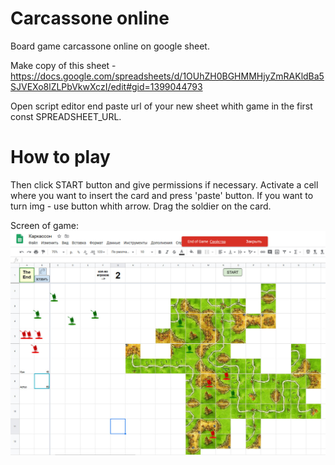 # Carcassone online
Board game carcassone online on google sheet.

Make copy of this sheet - https://docs.google.com/spreadsheets/d/1OUhZH0BGHMMHjyZmRAKldBa5SJVEXo8lZLPbVkwXczI/edit#gid=1399044793

Open script editor end paste url of your new sheet whith game in the first const SPREADSHEET_URL.



# How to play
Then click START button and give permissions if necessary.
Activate a cell where you want to insert the card and press 'paste' button.
If you want to turn img - use button whith arrow.
Drag the soldier on the card.

Screen of game:
![Drag Racing](screen.jpg)
